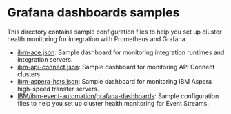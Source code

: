 # Grafana dashboards samples

This directory contains sample configuration files to help you set up cluster health monitoring for integration with Prometheus and Grafana.
- [ibm-ace.json](./ibm-ace.json): Sample dashboard for monitoring integration runtimes and integration servers.
- [ibm-api-connect.json](./ibm-ace.json): Sample dashboard for monitoring API Connect clusters.
- [ibm-aspera-hsts.json](./ibm-aspera-hsts.json): Sample dashboard for monitoring IBM Aspera high-speed transfer servers.
- [IBM/ibm-event-automation/grafana-dashboards](https://github.com/IBM/ibm-event-automation/tree/main/event-streams/grafana-dashboards): Sample configuration files to help you set up cluster health monitoring for Event Streams.
